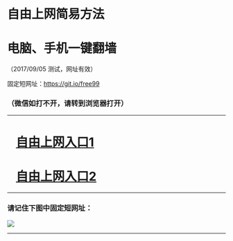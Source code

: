 ﻿# 自由上网简易方法

# 电脑、手机一键翻墙

（2017/09/05 测试，网址有效）

固定短网址：https://git.io/free99

### （微信如打不开，请转到浏览器打开）


***





# &nbsp;&nbsp; <a href="http://ft228077640.fwq-tz1001.xyz/fwqtz01.html?t=090500125737 " target="_blank">自由上网入口1</a>
# &nbsp;&nbsp; <a href="http://ft3227831347.fwq-tz1002.xyz/fwqtz02.html?t=090500119340 " target="_blank">自由上网入口2</a>
***

### 请记住下图中固定短网址：

<img src="https://s3-us-west-2.amazonaws.com/fwq-1001/yjfq-20170905okok.png" /> 


***

